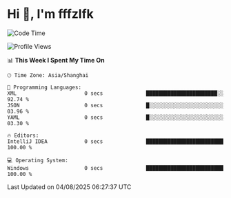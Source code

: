 # Hi 👋, I'm fffzlfk

<!--START_SECTION:waka-->
![Code Time](http://img.shields.io/badge/Code%20Time-1%2C309%20hrs%2055%20mins-blue)

![Profile Views](http://img.shields.io/badge/Profile%20Views-0-blue)

📊 **This Week I Spent My Time On** 

```text
🕑︎ Time Zone: Asia/Shanghai

💬 Programming Languages: 
XML                      0 secs              ███████████████████████░░   92.74 % 
JSON                     0 secs              █░░░░░░░░░░░░░░░░░░░░░░░░   03.96 % 
YAML                     0 secs              █░░░░░░░░░░░░░░░░░░░░░░░░   03.30 % 

🔥 Editors: 
IntelliJ IDEA            0 secs              █████████████████████████   100.00 % 

💻 Operating System: 
Windows                  0 secs              █████████████████████████   100.00 % 
```


 Last Updated on 04/08/2025 06:27:37 UTC
<!--END_SECTION:waka-->
